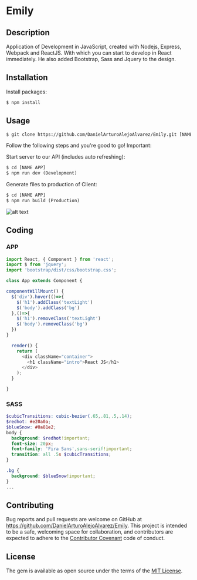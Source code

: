 # Emily
## Description

Application of Development in JavaScript, created with Nodejs, Express, Webpack and ReactJS. With which you can start to develop in React immediately. He also added Bootstrap, Sass and Jquery to the design.

## Installation

Install packages:
```html
$ npm install
```

## Usage
```html
$ git clone https://github.com/DanielArturoAlejoAlvarez/Emily.git [NAME APP]
```
Follow the following steps and you're good to go! Important:


Start server to our API (includes auto refreshing):

```html
$ cd [NAME APP]
$ npm run dev (Development)
```
Generate files to production of Client:

``` html
$ cd [NAME APP]
$ npm run build (Production)
```



![alt text](https://i.stack.imgur.com/qFwJC.gif)

## Coding

### APP

```javascript
import React, { Component } from 'react';
import $ from 'jquery';
import 'bootstrap/dist/css/bootstrap.css';

class App extends Component {

componentWillMount() {
  $('div').hover(()=>{
    $('h1').addClass('textLight')
    $('body').addClass('bg')
  },()=>{
    $('h1').removeClass('textLight')
    $('body').removeClass('bg')
  })
}

  render() {
    return (
      <div className="container">
        <h1 className="intro">React JS</h1>
      </div>
    );
  }

}
```

### SASS
```scss
$cubicTransitions: cubic-bezier(.65,.81,.5,.14);
$redhot: #e20a0a;
$blueSnow: #0a81e2;
body {
  background: $redhot!important;
  font-size: 20px;
  font-family: 'Fira Sans',sans-serif!important;
  transition: all .5s $cubicTransitions;
}

.bg {
  background: $blueSnow!important;
}
...
```



## Contributing

Bug reports and pull requests are welcome on GitHub at https://github.com/DanielArturoAlejoAlvarez/Emily. This project is intended to be a safe, welcoming space for collaboration, and contributors are expected to adhere to the [Contributor Covenant](http://contributor-covenant.org) code of conduct.


## License

The gem is available as open source under the terms of the [MIT License](http://opensource.org/licenses/MIT).
